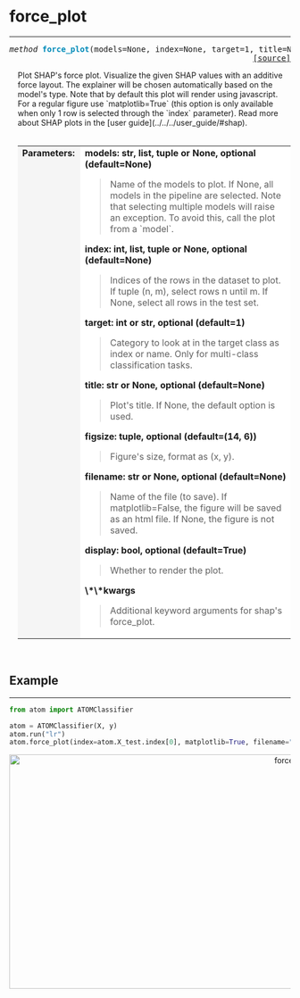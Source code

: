 # force_plot
------------

<a name="atom"></a>
<pre><em>method</em> <strong style="color:#008AB8">force_plot</strong>(models=None, index=None, target=1, title=None, figsize=(14, 6), filename=None, display=True, **kwargs)
<div align="right"><a href="https://github.com/tvdboom/ATOM/blob/master/atom/plots.py#L2081">[source]</a></div></pre>
<div style="padding-left:3%">
Plot SHAP's force plot. Visualize the given SHAP values with an additive force layout.
 The explainer will be chosen automatically based on the model's type. Note that by
 default this plot will render using javascript. For a regular figure use `matplotlib=True`
 (this option is only available when only 1 row is selected through the `index` parameter).
 Read more about SHAP plots in the [user guide](../../../user_guide/#shap).
<br /><br />
<table width="100%">
<tr>
<td width="15%" style="vertical-align:top; background:#F5F5F5;"><strong>Parameters:</strong></td>
<td width="75%" style="background:white;">
<strong>models: str, list, tuple or None, optional (default=None)</strong>
<blockquote>
Name of the models to plot. If None, all models in the pipeline are selected. Note
 that selecting multiple models will raise an exception. To avoid this, call the
 plot from a `model`.
</blockquote>
<strong>index: int, list, tuple or None, optional (default=None)</strong>
<blockquote>
Indices of the rows in the dataset to plot. If tuple (n, m), select rows n until m.
 If None, select all rows in the test set.
</blockquote>
<strong>target: int or str, optional (default=1)</strong>
<blockquote>
Category to look at in the target class as index or name. Only for multi-class
 classification tasks.
</blockquote>
<strong>title: str or None, optional (default=None)</strong>
<blockquote>
Plot's title. If None, the default option is used.
</blockquote>
<strong>figsize: tuple, optional (default=(14, 6))</strong>
<blockquote>
Figure's size, format as (x, y).
</blockquote>
<strong>filename: str or None, optional (default=None)</strong>
<blockquote>
Name of the file (to save). If matplotlib=False, the figure will be saved as an html
 file. If None, the figure is not saved.
</blockquote>
<strong>display: bool, optional (default=True)</strong>
<blockquote>
Whether to render the plot.
</blockquote>
<strong>\*\*kwargs</strong>
<blockquote>
Additional keyword arguments for shap's force_plot.
</blockquote>
</tr>
</table>
</div>
<br />



## Example
----------

```python
from atom import ATOMClassifier

atom = ATOMClassifier(X, y)
atom.run("lr")
atom.force_plot(index=atom.X_test.index[0], matplotlib=True, filename="force_plot")
```
<div align="center">
    <img src="../../../img/plots/force_plot.png" alt="force_plot" width="1000" height="420"/>
</div>

